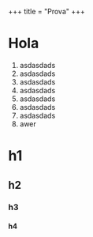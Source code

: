 +++
title = "Prova"
+++

# Hola

1. asdasdads 
1. asdasdads 
1. asdasdads 
1. asdasdads 
1. asdasdads 
1. asdasdads 
1. asdasdads 
1. awer

# h1
## h2
### h3
#### h4
